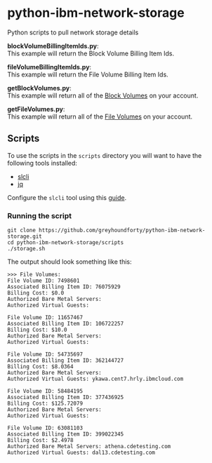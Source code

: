 # python-ibm-network-storage
Python scripts to pull network storage details

**blockVolumeBillingItemIds.py**:  
This example will return the Block Volume Billing Item Ids.

**fileVolumeBillingItemIds.py**:  
This example will return the File Volume Billing Item Ids.

**getBlockVolumes.py**:  
This example will return all of the [Block Volumes](https://cloud.ibm.com/docs/infrastructure/BlockStorage?topic=BlockStorage-About#getting-started-with-block-storage) on your account.

**getFileVolumes.py**:  
This example will return all of the [File Volumes](https://cloud.ibm.com/docs/infrastructure/FileStorage?topic=FileStorage-about#getting-started-with-file-storage) on your account.

## Scripts
To use the scripts in the `scripts` directory you will want to have the following tools installed:  
 - [slcli](https://softlayer-api-python-client.readthedocs.io/en/latest/install/)
 - [jq](https://stedolan.github.io/jq/)

Configure the `slcli` tool using this [guide](https://softlayer-api-python-client.readthedocs.io/en/latest/config_file/).

### Running the script

```
git clone https://github.com/greyhoundforty/python-ibm-network-storage.git
cd python-ibm-network-storage/scripts
./storage.sh
```

The output should look something like this:

```
>>> File Volumes:
File Volume ID: 7498601
Associated Billing Item ID: 76075929
Billing Cost: $0.0
Authorized Bare Metal Servers:
Authorized Virtual Guests:

File Volume ID: 11657467
Associated Billing Item ID: 106722257
Billing Cost: $10.0
Authorized Bare Metal Servers:
Authorized Virtual Guests:

File Volume ID: 54735697
Associated Billing Item ID: 362144727
Billing Cost: $8.0364
Authorized Bare Metal Servers:
Authorized Virtual Guests: ykawa.cent7.hrly.ibmcloud.com

File Volume ID: 58484195
Associated Billing Item ID: 377436925
Billing Cost: $125.72079
Authorized Bare Metal Servers:
Authorized Virtual Guests:

File Volume ID: 63081103
Associated Billing Item ID: 399022345
Billing Cost: $2.4978
Authorized Bare Metal Servers: athena.cdetesting.com
Authorized Virtual Guests: dal13.cdetesting.com
```